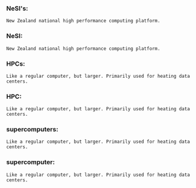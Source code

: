 ### NeSI's:
	New Zealand national high performance computing platform.
### NeSI:
	New Zealand national high performance computing platform.
### HPCs:
	Like a regular computer, but larger. Primarily used for heating data centers.
### HPC:
	Like a regular computer, but larger. Primarily used for heating data centers.
### supercomputers:
	Like a regular computer, but larger. Primarily used for heating data centers.
### supercomputer:
	Like a regular computer, but larger. Primarily used for heating data centers.
